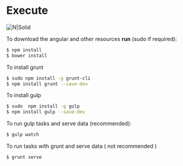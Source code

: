 # Execute

![N|Solid](http://www.alex-arriaga.com/wp-content/uploads/2013/08/Console-128.png)

To download the angular and other resources
**run** (sudo if required):

```sh
$ npm install
$ bower install
```

To install grunt
```sh
$ sudo npm install -g grunt-cli
$ npm install grunt --save-dev
```

To install gulp
```sh
$ sudo  npm install -g gulp
$ npm install gulp --save-dev
```

To run gulp tasks and serve data (recommended):
```sh
$ gulp watch
```
To run tasks with grunt and serve data ( not recommended )
```sh
$ grunt serve
```
